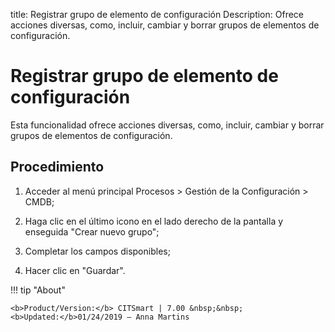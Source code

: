 title: Registrar grupo de elemento de configuración
Description: Ofrece acciones diversas, como, incluir, cambiar y borrar grupos de elementos de configuración.
# Registrar grupo de elemento de configuración

Esta funcionalidad ofrece acciones diversas, como, incluir, cambiar y borrar
grupos de elementos de configuración.

Procedimiento
-----------------

1.  Acceder al menú principal Procesos \> Gestión de la Configuración \> CMDB;

2.  Haga clic en el último icono en el lado derecho de la pantalla y enseguida "Crear nuevo grupo";

3.  Completar los campos disponibles;

4.  Hacer clic en "Guardar".


!!! tip "About"

    <b>Product/Version:</b> CITSmart | 7.00 &nbsp;&nbsp;
    <b>Updated:</b>01/24/2019 – Anna Martins
